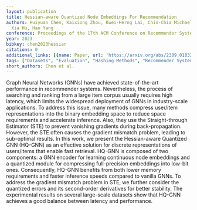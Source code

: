 ```yaml
---
layout: publication
title: Hessian-aware Quantized Node Embeddings For Recommendation
authors: Huiyuan Chen, Kaixiong Zhou, Kwei-Herng Lai, Chin-Chia Michael Yeh, Yan Zheng,
  Xia Hu, Hao Yang
conference: Proceedings of the 17th ACM Conference on Recommender Systems
year: 2023
bibkey: chen2023hessian
citations: 0
additional_links: [{name: Paper, url: 'https://arxiv.org/abs/2309.01032'}]
tags: ["Datasets", "Evaluation", "Hashing Methods", "Recommender Systems", "Scalability"]
short_authors: Chen et al.
---
```

Graph Neural Networks (GNNs) have achieved state-of-the-art performance in
recommender systems. Nevertheless, the process of searching and ranking from a
large item corpus usually requires high latency, which limits the widespread
deployment of GNNs in industry-scale applications. To address this issue, many
methods compress user/item representations into the binary embedding space to
reduce space requirements and accelerate inference. Also, they use the
Straight-through Estimator (STE) to prevent vanishing gradients during
back-propagation. However, the STE often causes the gradient mismatch problem,
leading to sub-optimal results.
  In this work, we present the Hessian-aware Quantized GNN (HQ-GNN) as an
effective solution for discrete representations of users/items that enable fast
retrieval. HQ-GNN is composed of two components: a GNN encoder for learning
continuous node embeddings and a quantized module for compressing
full-precision embeddings into low-bit ones. Consequently, HQ-GNN benefits from
both lower memory requirements and faster inference speeds compared to vanilla
GNNs. To address the gradient mismatch problem in STE, we further consider the
quantized errors and its second-order derivatives for better stability. The
experimental results on several large-scale datasets show that HQ-GNN achieves
a good balance between latency and performance.